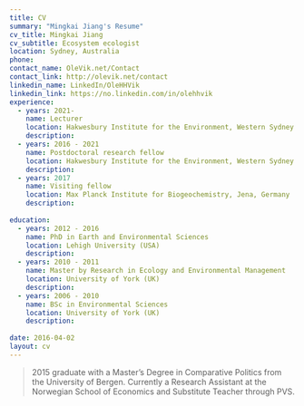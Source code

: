 ```yaml
---
title: CV
summary: "Mingkai Jiang's Resume"
cv_title: Mingkai Jiang
cv_subtitle: Ecosystem ecologist
location: Sydney, Australia
phone: 
contact_name: OleVik.net/Contact
contact_link: http://olevik.net/contact
linkedin_name: LinkedIn/OleHHVik
linkedin_link: https://no.linkedin.com/in/olehhvik
experience:
  - years: 2021-
    name: Lecturer
    location: Hakwesbury Institute for the Environment, Western Sydney University
    description: 
  - years: 2016 - 2021
    name: Postdoctoral research fellow
    location: Hakwesbury Institute for the Environment, Western Sydney University
    description: 
  - years: 2017
    name: Visiting fellow
    location: Max Planck Institute for Biogeochemistry, Jena, Germany
    description: 
  
education:
  - years: 2012 - 2016
    name: PhD in Earth and Environmental Sciences
    location: Lehigh University (USA)
    description: 
  - years: 2010 - 2011
    name: Master by Research in Ecology and Environmental Management
    location: University of York (UK)
    description: 
  - years: 2006 - 2010
    name: BSc in Environmental Sciences
    location: University of York (UK)
    description: 
  
date: 2016-04-02
layout: cv
---
```


> 2015 graduate with a Master’s Degree in Comparative Politics from the University of Bergen. Currently a Research Assistant at the Norwegian School of Economics and Substitute Teacher through PVS.
